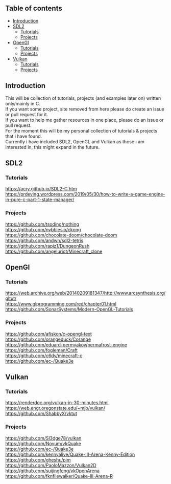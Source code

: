 ## Table of contents
* [Introduction](#introduction)
* [SDL2](#sdl2)
	* [Tutorials](#tutorials)
	* [Projects](#projects)
* [OpenGl](#opengl)
	* [Tutorials](#tutorials-1)
	* [Projects](#projects-1)
* [Vulkan](#vulkan)
	* [Tutorials](#tutorials-2)
	* [Projects](#projects-2)


## Introduction
This will be collection of tutorials, projects (and examples later on) written only/mainly in C.   
If you want some project, site removed from here please do create an issue or pull request for it.   
If you want to help me gather resources in one place, please do an issue or pull request.   
For the moment this will be my personal collection of tutorials & projects that i have found.   
Currently i have included SDL2, OpenGL and Vulkan as those i am interested in, this might expand in the future.   
   
## SDL2

### Tutorials
https://acry.github.io/SDL2-C.htm   
https://prdeving.wordpress.com/2019/05/30/how-to-write-a-game-engine-in-pure-c-part-1-state-manager/
   
### Projects
https://github.com/tsoding/nothing   
https://github.com/nybblesio/ckong   
https://github.com/chocolate-doom/chocolate-doom   
https://github.com/andwn/sdl2-tetris   
https://github.com/rapiz1/DungeonRush   
https://github.com/angeluriot/Minecraft_clone   
   
## OpenGl
   
### Tutorials
https://web.archive.org/web/20140209181347/http://www.arcsynthesis.org/gltut/   
https://www.glprogramming.com/red/chapter01.html   
https://github.com/SonarSystems/Modern-OpenGL-Tutorials   
   
### Projects
https://github.com/afiskon/c-opengl-text   
https://github.com/orangeduck/Corange   
https://github.com/eduard-permyakov/permafrost-engine   
https://github.com/fogleman/Craft   
https://github.com/c6dy/minecraft-c   
https://github.com/ec-/Quake3e   
   
## Vulkan
   
### Tutorials
https://renderdoc.org/vulkan-in-30-minutes.html   
https://web.engr.oregonstate.edu/~mjb/vulkan/   
https://github.com/ShabbyX/vktut   
   
### Projects
https://github.com/Sl3dge78/vulkan   
https://github.com/Novum/vkQuake   
https://github.com/ec-/Quake3e   
https://github.com/kennyalive/Quake-III-Arena-Kenny-Edition   
https://github.com/gheshu/pim   
https://github.com/PaoloMazzon/Vulkan2D   
https://github.com/suijingfeng/vkOpenArena   
https://github.com/fknfilewalker/Quake-III-Arena-R   
   